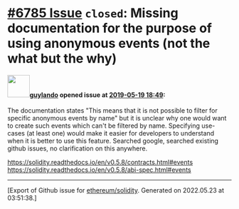 # [\#6785 Issue](https://github.com/ethereum/solidity/issues/6785) `closed`: Missing documentation for the purpose of using anonymous events (not the what but the why)

#### <img src="https://avatars.githubusercontent.com/u/14879163?v=4" width="50">[guylando](https://github.com/guylando) opened issue at [2019-05-19 18:49](https://github.com/ethereum/solidity/issues/6785):

The documentation states "This means that it is not possible to filter for specific anonymous events by name" but it is unclear why one would want to create such events which can't be filtered by name. Specifying use-cases (at least one) would make it easier for developers to understand when it is better to use this feature.
Searched google, searched existing github issues, no clarification on this anywhere.

https://solidity.readthedocs.io/en/v0.5.8/contracts.html#events
https://solidity.readthedocs.io/en/v0.5.8/abi-spec.html#events




-------------------------------------------------------------------------------



[Export of Github issue for [ethereum/solidity](https://github.com/ethereum/solidity). Generated on 2022.05.23 at 03:51:38.]
